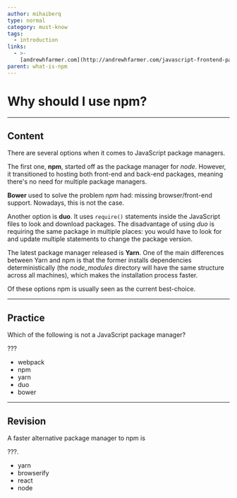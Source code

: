 ```yaml
---
author: mihaiberq
type: normal
category: must-know
tags:
  - introduction
links:
  - >-
    [andrewhfarmer.com](http://andrewhfarmer.com/javascript-frontend-package-managers/){website}
parent: what-is-npm
---
```


# Why should I use npm?


---

## Content

There are several options when it comes to JavaScript package managers.

The first one, **npm**, started off as the package manager for *node*. However, it transitioned to hosting both front-end and back-end packages, meaning there's no need for multiple package managers.

**Bower** used to solve the problem *npm* had: missing browser/front-end support. Nowadays, this is not the case.

Another option is **duo**. It uses `require()` statements inside the JavaScript files to look and download packages. The disadvantage of using *duo* is requiring the same package in multiple places: you would have to look for and update multiple statements to change the package version.

The latest package manager released is **Yarn**. One of the main differences between Yarn and npm is that the former installs dependencies deterministically (the *node_modules* directory will have the same structure across all machines), which makes the installation process faster.

Of these options npm is usually seen as the current best-choice.


---

## Practice

Which of the following is not a JavaScript package manager?

???

* webpack
* npm
* yarn
* duo
* bower


---

## Revision

A faster alternative package manager to npm is

???.

* yarn
* browserify
* react
* node
